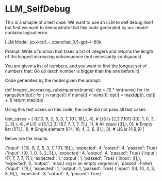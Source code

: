 # LLM_SelfDebug
This is a smaple of a test case. We want to use an LLM to self debug itself but first we want to demonstrate that this code generated by our model contains logical error. 

LLM Model:  jcx-kcuf_-_openchat_3.5-gpt-4-80k

Prompt: Write a function that takes a list of integers and returns the length of the longest increasing subsequence (not necessarily contiguous).

You are given a list of numbers, and you want to find the longest set of numbers that: Go up (each number is bigger than the one before it).


Code generated by the model given the prompt.

def longest_increasing_subsequence(nums):
    dp = [1] * len(nums)
    for i in range(len(dp)):
        for j in range(i):
            if nums[j] < nums[i]:
                dp[i] = max(dp[i], dp[j] + 1)
    return max(dp)


Using this test cases on this code, the code did not pass all test cases.

test_cases = [
    (([10, 9, 2, 5, 3, 7, 101, 18],), 4),  # LIS is [2,3,7,101]
    (([0, 1, 0, 3, 2, 3],), 4),           # LIS is [0,1,2,3]
    (([7, 7, 7, 7, 7],), 1),              # All equal
    (([],), 0),                           # Empty list
    (([1],), 1),                          # Single element
    (([4, 10, 4, 3, 8, 9],), 3),          # LIS is [4,8,9]
]

Below are the results:

{'input': ([10, 9, 2, 5, 3, 7, 101, 18],), 'expected': 4, 'output': 4, 'passed': True}
{'input': ([0, 1, 0, 3, 2, 3],), 'expected': 4, 'output': 4, 'passed': True}
{'input': ([7, 7, 7, 7, 7],), 'expected': 1, 'output': 1, 'passed': True}
{'input': ([],), 'expected': 0, 'output': 'max() arg is an empty sequence', 'passed': False}
{'input': ([1],), 'expected': 1, 'output': 1, 'passed': True}
{'input': ([4, 10, 4, 3, 8, 9],), 'expected': 3, 'output': 3, 'passed': True}


